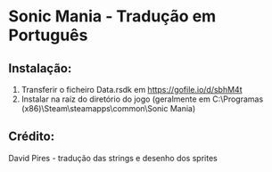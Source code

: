# Sonic Mania - Tradução em Português

## Instalação:

1. Transferir o ficheiro Data.rsdk em https://gofile.io/d/sbhM4t
2. Instalar na raíz do diretório do jogo (geralmente em C:\Programas (x86)\Steam\steamapps\common\Sonic Mania)

## Crédito:

David Pires - tradução das strings e desenho dos sprites
